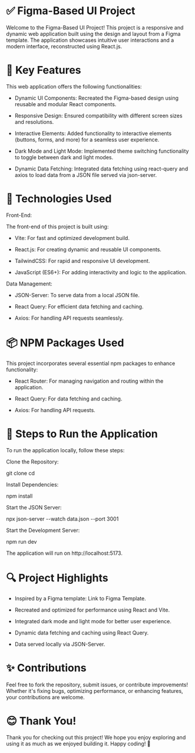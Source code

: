 # ✅ Figma-Based UI Project

Welcome to the Figma-Based UI Project! This project is a responsive and dynamic web application built using the design and layout from a Figma template. The application showcases intuitive user interactions and a modern interface, reconstructed using React.js.

# 🔑 Key Features

This web application offers the following functionalities:

* Dynamic UI Components:
Recreated the Figma-based design using reusable and modular React components.

* Responsive Design:
Ensured compatibility with different screen sizes and resolutions.

* Interactive Elements:
Added functionality to interactive elements (buttons, forms, and more) for a seamless user experience.

* Dark Mode and Light Mode:
Implemented theme switching functionality to toggle between dark and light modes.

* Dynamic Data Fetching:
Integrated data fetching using react-query and axios to load data from a JSON file served via json-server.

# 🔗 Technologies Used

Front-End:

The front-end of this project is built using:

* Vite: For fast and optimized development build.

* React.js: For creating dynamic and reusable UI components.

* TailwindCSS: For rapid and responsive UI development.

* JavaScript (ES6+): For adding interactivity and logic to the application.

Data Management:

* JSON-Server: To serve data from a local JSON file.

* React Query: For efficient data fetching and caching.

* Axios: For handling API requests seamlessly.

# 📦 NPM Packages Used

This project incorporates several essential npm packages to enhance functionality:

* React Router: For managing navigation and routing within the application.

* React Query: For data fetching and caching.

* Axios: For handling API requests.

# 🚀 Steps to Run the Application

To run the application locally, follow these steps:

Clone the Repository:

git clone <repository-url>
cd <project-directory>

Install Dependencies:

npm install

Start the JSON Server:

npx json-server --watch data.json --port 3001

Start the Development Server:

npm run dev

The application will run on http://localhost:5173.

# 🔍 Project Highlights

* Inspired by a Figma template: Link to Figma Template.

* Recreated and optimized for performance using React and Vite.

* Integrated dark mode and light mode for better user experience.

* Dynamic data fetching and caching using React Query.

* Data served locally via JSON-Server.

# ✨ Contributions

Feel free to fork the repository, submit issues, or contribute improvements! Whether it's fixing bugs, optimizing performance, or enhancing features, your contributions are welcome.

# 😊 Thank You!

Thank you for checking out this project! We hope you enjoy exploring and using it as much as we enjoyed building it. Happy coding! 🎉
